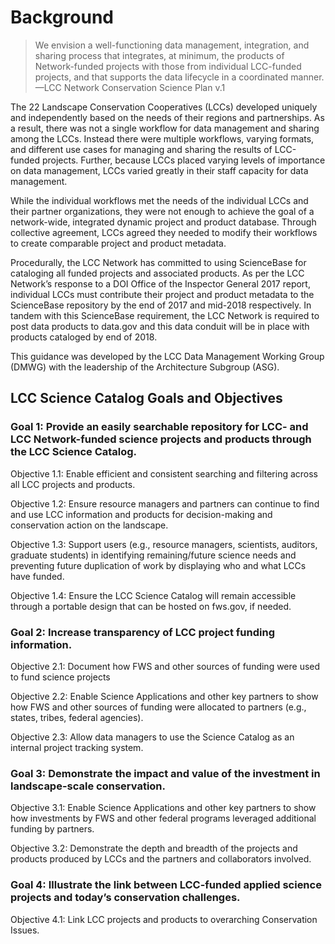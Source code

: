 # Background

> We envision a well-functioning data management, integration, and sharing process that integrates, at minimum, the products of Network-funded projects with those from individual LCC-funded projects, and that supports the data lifecycle in a coordinated manner.—LCC Network Conservation Science Plan v.1

The 22 Landscape Conservation Cooperatives \(LCCs\) developed uniquely and independently based on the needs of their regions and partnerships. As a result, there was not a single workflow for data management and sharing among the LCCs. Instead there were multiple workflows, varying formats, and different use cases for managing and sharing the results of LCC-funded projects. Further, because LCCs placed varying levels of importance on data management, LCCs varied greatly in their staff capacity for data management.

While the individual workflows met the needs of the individual LCCs and their partner organizations, they were not enough to achieve the goal of a network-wide, integrated dynamic project and product database. Through collective agreement, LCCs agreed they needed to modify their workflows to create comparable project and product metadata.

Procedurally, the LCC Network has committed to using ScienceBase for cataloging all funded projects and associated products. As per the LCC Network’s response to a DOI Office of the Inspector General 2017 report, individual LCCs must contribute their project and product metadata to the ScienceBase repository by the end of 2017 and mid-2018 respectively. In tandem with this ScienceBase requirement, the LCC Network is required to post data products to data.gov and this data conduit will be in place with products cataloged by end of 2018.

This guidance was developed by the LCC Data Management Working Group \(DMWG\) with the leadership of the Architecture Subgroup \(ASG\).

## LCC Science Catalog Goals and Objectives

### Goal 1: Provide an easily searchable repository for LCC- and LCC Network-funded science projects and products through the LCC Science Catalog.

Objective 1.1: Enable efficient and consistent searching and filtering across all LCC projects and products.

Objective 1.2: Ensure resource managers and partners can continue to find and use LCC information and products for decision-making and conservation action on the landscape.

Objective 1.3: Support users \(e.g., resource managers, scientists, auditors, graduate students\) in identifying remaining/future science needs and preventing future duplication of work by displaying who and what LCCs have funded.

Objective 1.4: Ensure the LCC Science Catalog will remain accessible through a portable design that can be hosted on fws.gov, if needed.

### Goal 2: Increase transparency of LCC project funding information.

Objective 2.1: Document how FWS and other sources of funding were used to fund science projects

Objective 2.2: Enable Science Applications and other key partners to show how FWS and other sources of funding were allocated to partners \(e.g., states, tribes, federal agencies\).

Objective 2.3: Allow data managers to use the Science Catalog as an internal project tracking system.

### Goal 3: Demonstrate the impact and value of the investment in landscape-scale conservation.

Objective 3.1: Enable Science Applications and other key partners to show how investments by FWS and other federal programs leveraged additional funding by partners.

Objective 3.2: Demonstrate the depth and breadth of the projects and products produced by LCCs and the partners and collaborators involved.

### Goal 4: Illustrate the link between LCC-funded applied science projects and today’s conservation challenges.

Objective 4.1: Link LCC projects and products to overarching Conservation Issues.

